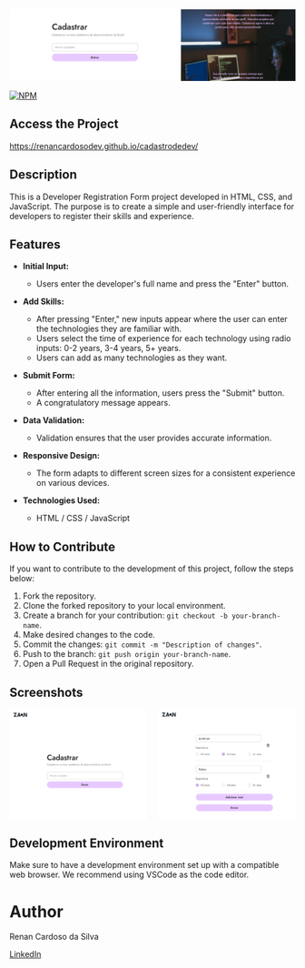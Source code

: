 <img src="assets/img/Banner-desenvolvedor.png">

[![NPM](https://img.shields.io/npm/l/react)](https://github.com/seu-usuario/cadastrodedev/blob/main/LICENSE)

## Access the Project

https://renancardosodev.github.io/cadastrodedev/

## Description

This is a Developer Registration Form project developed in HTML, CSS, and JavaScript. The purpose is to create a simple and user-friendly interface for developers to register their skills and experience.

## Features

- **Initial Input:**
  - Users enter the developer's full name and press the "Enter" button.

- **Add Skills:**
  - After pressing "Enter," new inputs appear where the user can enter the technologies they are familiar with.
  - Users select the time of experience for each technology using radio inputs: 0-2 years, 3-4 years, 5+ years.
  - Users can add as many technologies as they want.

- **Submit Form:**
  - After entering all the information, users press the "Submit" button.
  - A congratulatory message appears.

- **Data Validation:**
  - Validation ensures that the user provides accurate information.

- **Responsive Design:**
  - The form adapts to different screen sizes for a consistent experience on various devices.

- **Technologies Used:**
  - HTML / CSS / JavaScript

## How to Contribute

If you want to contribute to the development of this project, follow the steps below:

1. Fork the repository.
2. Clone the forked repository to your local environment.
3. Create a branch for your contribution: `git checkout -b your-branch-name`.
4. Make desired changes to the code.
5. Commit the changes: `git commit -m "Description of changes"`.
6. Push to the branch: `git push origin your-branch-name`.
7. Open a Pull Request in the original repository.

## Screenshots

<div style="display: flex; justify-content: space-between;">
  <img src="assets/img/print-desenvolvedor -01.png" alt="Screenshot 1" width="48%">
  <img src="assets/img/print-desenvolvedor -02.png" alt="Screenshot 2" width="48%">
</div>

## Development Environment

Make sure to have a development environment set up with a compatible web browser. We recommend using VSCode as the code editor.

# Author

Renan Cardoso da Silva

[LinkedIn](https://www.linkedin.com/in/renancardosodev)
